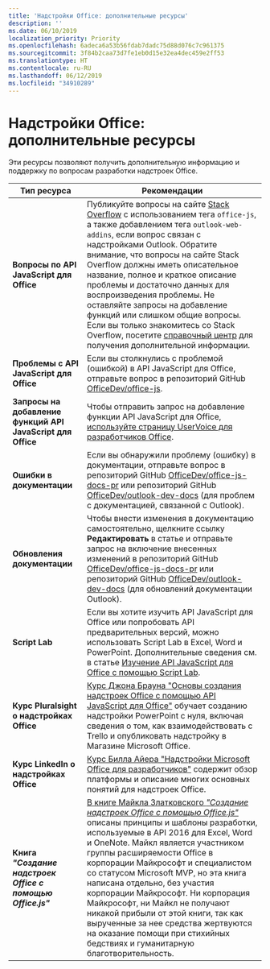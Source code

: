 ```yaml
---
title: 'Надстройки Office: дополнительные ресурсы'
description: ''
ms.date: 06/10/2019
localization_priority: Priority
ms.openlocfilehash: 6adeca6a53b56fdab7dadc75d88d076c7c961375
ms.sourcegitcommit: 3f84b2caa73d7fe1eb0d15e32ea4dec459e2ff53
ms.translationtype: HT
ms.contentlocale: ru-RU
ms.lasthandoff: 06/12/2019
ms.locfileid: "34910289"
---
```

# <a name="office-add-ins-additional-resources"></a>Надстройки Office: дополнительные ресурсы

Эти ресурсы позволяют получить дополнительную информацию и поддержку по вопросам разработки надстроек Office.

|**Тип ресурса**|**Рекомендации**|
|-----------------|------------|
|**Вопросы по API JavaScript для Office** | Публикуйте вопросы на сайте [Stack Overflow](https://stackoverflow.com/questions/tagged/office-js) с использованием тега `office-js`, а также добавлением тега `outlook-web-addins`, если вопрос связан с надстройками Outlook. Обратите внимание, что вопросы на сайте Stack Overflow должны иметь описательное название, полное и краткое описание проблемы и достаточно данных для воспроизведения проблемы. Не оставляйте запросы на добавление функций или слишком общие вопросы. Если вы только знакомитесь со Stack Overflow, посетите [справочный центр](https://stackoverflow.com/help/how-to-ask) для получения дополнительной информации.|
|**Проблемы с API JavaScript для Office**| Если вы столкнулись с проблемой (ошибкой) в API JavaScript для Office, отправьте вопрос в репозиторий GitHub <a href="https://github.com/officedev/office-js/issues" target="_blank">OfficeDev/office-js</a>.|
|**Запросы на добавление функций API JavaScript для Office**| Чтобы отправить запрос на добавление функции API JavaScript для Office, <a href="https://officespdev.uservoice.com/" target="_blank">используйте страницу UserVoice для разработчиков Office</a>.|
|**Ошибки в документации**| Если вы обнаружили проблему (ошибку) в документации, отправьте вопрос в репозиторий GitHub <a href="https://github.com/officedev/office-js-docs-pr/issues" target="_blank">OfficeDev/office-js-docs-pr</a> или репозиторий GitHub <a href="https://github.com/officedev/outlook-dev-docs/issues" target="_blank">OfficeDev/outlook-dev-docs</a> (для проблем с документацией, связанной с Outlook).|
|**Обновления документации**| Чтобы внести изменения в документацию самостоятельно, щелкните ссылку **Редактировать** в статье и отправьте запрос на включение внесенных изменений в репозиторий GitHub <a href="https://github.com/officedev/office-js-docs-pr" target="_blank">OfficeDev/office-js-docs-pr</a> или репозиторий GitHub <a href="https://github.com/officedev/outlook-dev-docs" target="_blank">OfficeDev/outlook-dev-docs</a> (для обновлений документации Outlook).|
|**Script Lab**| Если вы хотите изучить API JavaScript для Office или попробовать API предварительных версий, можно использовать Script Lab в Excel, Word и PowerPoint. Дополнительные сведения см. в статье [Изучение API JavaScript для Office с помощью Script Lab](../overview/explore-with-script-lab.md). |
|**Курс Pluralsight о надстройках Office**| <a href="https://www.pluralsight.com/courses/build-office-addins-js-api" target="_blank">Курс Джона Брауна "Основы создания надстроек Office с помощью API JavaScript для Office"</a> обучает созданию надстройки PowerPoint с нуля, включая сведения о том, как взаимодействовать с Trello и опубликовать надстройку в Магазине Microsoft Office.|
|**Курс LinkedIn о надстройках Office**| <a href="https://www.linkedin.com/learning/microsoft-office-add-ins-for-developers/microsoft-office-add-ins?u=3322">Курс Билла Айера "Надстройки Microsoft Office для разработчиков"</a> содержит обзор платформы и описание многих основных понятий для надстроек Office.|
|**Книга *"Создание надстроек Office с помощью Office.js"***| <a href="https://leanpub.com/buildingofficeaddins">В книге Майкла Златковского *"Создание надстроек Office с помощью Office.js"*</a> описаны принципы и шаблоны разработки, используемые в API 2016 для Excel, Word и OneNote. Майкл является участником группы расширяемости Office в корпорации Майкрософт и специалистом со статусом Microsoft MVP, но эта книга написана отдельно, без участия корпорации Майкрософт. Ни корпорация Майкрософт, ни Майкл не получают никакой прибыли от этой книги, так как вырученные за нее средства жертвуются на оказание помощи при стихийных бедствиях и гуманитарную благотворительность.|

